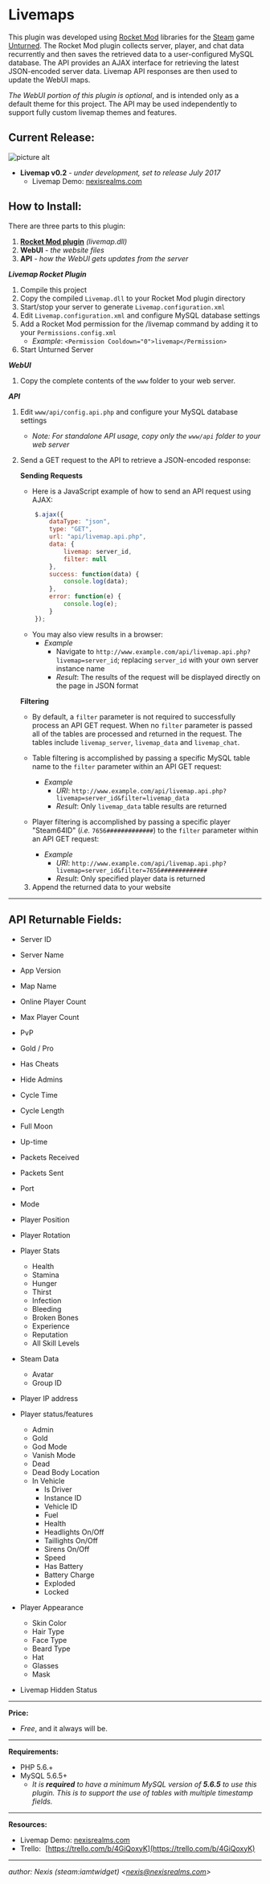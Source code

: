 # Livemaps

This plugin was developed using [Rocket Mod](https://rocketmod.net/) libraries for the [Steam](http://store.steampowered.com/) game [Unturned](http://store.steampowered.com/app/304930/). The Rocket Mod plugin collects server, player, and chat data recurrently and then saves the retrieved data to a user-configured MySQL database. The API provides an AJAX interface for retrieving the latest JSON-encoded server data. Livemap API responses are then used to update the WebUI maps.

*The WebUI portion of this plugin is optional*, and is intended only as a default theme for this project. The API may be used independently to support fully custom livemap themes and features.

Current Release:
----------------
![picture alt](http://nexisrealms.com/images/hosted/livemaps-0.2-cover.png "Livemaps v0.2")

- **Livemap v0.2** *- under development, set to release July 2017*
    - Livemap Demo: [nexisrealms.com](http://nexisrealms.com/dev/Livemaps)

How to Install:
---------------
There are three parts to this plugin: 
1. **[Rocket Mod plugin](https://rocketmod.net/plugins)** *(livemap.dll)*
2. **WebUI** *- the website files*
3. **API** *- how the WebUI gets updates from the server*

***Livemap Rocket Plugin***
1. Compile this project
2. Copy the compiled `Livemap.dll` to your Rocket Mod plugin directory
3. Start/stop your server to generate `Livemap.configuration.xml`
4. Edit `Livemap.configuration.xml` and configure MySQL database settings
5. Add a Rocket Mod permission for the /livemap command by adding it to your `Permissions.config.xml`
    - *Example*: `<Permission Cooldown="0">livemap</Permission>`
6. Start Unturned Server

***WebUI***
1. Copy the complete contents of the `www` folder to your web server.

***API***
1. Edit `www/api/config.api.php` and configure your MySQL database settings
    - *Note: For standalone API usage, copy only the `www/api` folder to your web server*
2. Send a GET request to the API to retrieve a JSON-encoded response:

    **Sending Requests**
    - Here is a JavaScript example of how to send an API request using AJAX:
    ```javascript
        $.ajax({
            dataType: "json",
            type: "GET",
            url: "api/livemap.api.php",
            data: {
                livemap: server_id,
                filter: null
            },
            success: function(data) {
                console.log(data);
            },
            error: function(e) {
                console.log(e);
            }
        });
    ```
    
    - You may also view results in a browser:
        - *Example*
            - Navigate to `http://www.example.com/api/livemap.api.php?livemap=server_id`; replacing `server_id` with your own server instance name
            - *Result*: The results of the request will be displayed directly on the page in JSON format

    **Filtering**
    - By default, a `filter` parameter is not required to successfully process an API GET request. When no `filter` parameter is passed all of the tables are processed and returned in the request. The tables include `livemap_server`, `livemap_data` and `livemap_chat`.

    - Table filtering is accomplished by passing a specific MySQL table name to the `filter` parameter within an API GET request:
        - *Example*
            - *URI*: `http://www.example.com/api/livemap.api.php?livemap=server_id&filter=livemap_data`
            - *Result*: Only `livemap_data` table results are returned

    - Player filtering is accomplished by passing a specific player "Steam64ID" (*i.e.* `7656#############`) to the `filter` parameter within an API GET request:
        - *Example*
            - *URI*: `http://www.example.com/api/livemap.api.php?livemap=server_id&filter=7656#############`
            - *Result*: Only specified player data is returned

    3. Append the returned data to your website

---

API Returnable Fields:
----------------------
- Server ID
- Server Name
- App Version 
- Map Name
- Online Player Count
- Max Player Count
- PvP
- Gold / Pro
- Has Cheats
- Hide Admins
- Cycle Time
- Cycle Length
- Full Moon
- Up-time
- Packets Received
- Packets Sent
- Port
- Mode

- Player Position
- Player Rotation
- Player Stats
    - Health
    - Stamina
    - Hunger
    - Thirst
    - Infection
    - Bleeding
    - Broken Bones
    - Experience
    - Reputation
    - All Skill Levels
- Steam Data 
    - Avatar
    - Group ID
- Player IP address
- Player status/features
    - Admin
    - Gold
    - God Mode
    - Vanish Mode
    - Dead
    - Dead Body Location
    - In Vehicle
        - Is Driver
        - Instance ID
        - Vehicle ID
        - Fuel
        - Health
        - Headlights On/Off
        - Taillights On/Off
        - Sirens On/Off
        - Speed
        - Has Battery
        - Battery Charge
        - Exploded
        - Locked
- Player Appearance
    - Skin Color
    - Hair Type
    - Face Type
    - Beard Type
    - Hat
    - Glasses
    - Mask

- Livemap Hidden Status

---

**Price:**
- *Free*, and it always will be.

---

**Requirements:**
- PHP 5.6.+
- MySQL 5.6.5+
    - *It is **required** to have a minimum MySQL version of **5.6.5** to use this plugin. This is to support the use of tables with multiple timestamp fields.*

---

**Resources:**
- Livemap Demo: [nexisrealms.com](http://nexisrealms.com/dev/Livemaps)
- Trello: [https://trello.com/b/4GiQoxyK](https://trello.com/b/4GiQoxyK)

---

*author: Nexis (steam:iamtwidget) <[nexis@nexisrealms.com](mailto:nexis@nexisrealms.com)>*